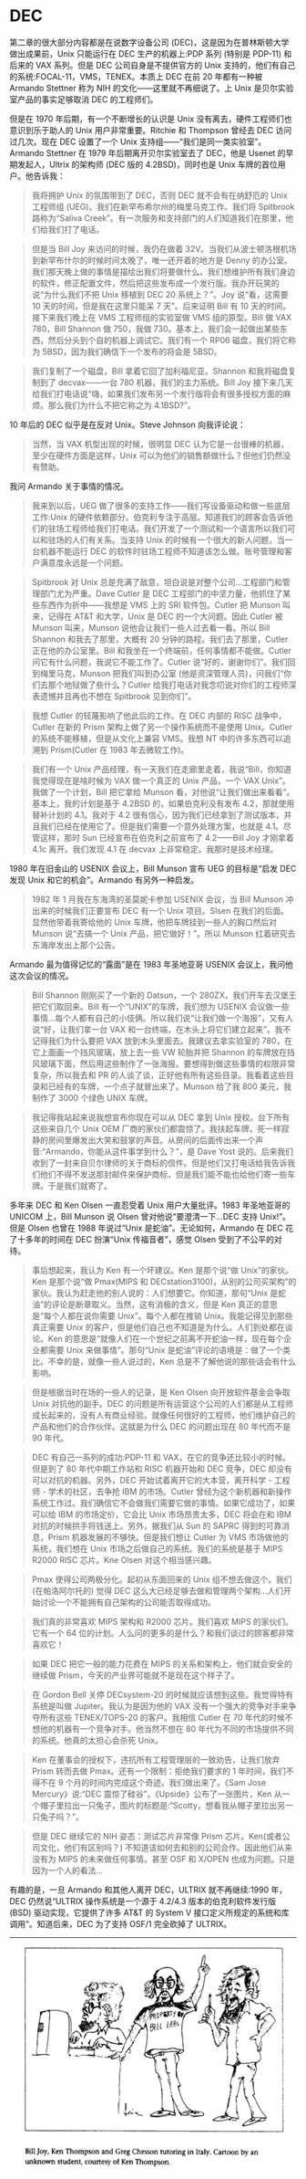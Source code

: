 # DEC

第二章的很大部分内容都是在说数字设备公司 (DEC)，这是因为在普林斯顿大学做出成果前，Unix 只能运行在 DEC 生产的机器上:PDP 系列 (特别是 PDP-11) 和后来的 VAX 系列。但是 DEC 公司自身是不提供官方的 Unix 支持的，他们有自己的系统:FOCAL-11，VMS，TENEX。本质上 DEC 在前 20 年都有一种被 Armando Stettner 称为 NIH 的文化——这里就不再细说了。上 Unix 是贝尔实验室产品的事实足够取消 DEC 的工程师们。

但是在 1970 年后期，有一个不断增长的认识是 Unix 没有离去，硬件工程师们也意识到乐于助人的 Unix 用户非常重要。Ritchie 和 Thompson 曾经去 DEC 访问过几次。现在 DEC 设置了一个 Unix 支持组——“我们是同一类实验室”。Armando Stettner 在 1979 年后期离开贝尔实验室去了 DEC，他是 Usenet 的早期发起人，Ultrix 的架构师 (DEC 版的 4.2BSD)，同时也是 Unix 车牌的首位用户。他告诉我：

> 我将拥护 Unix 的氛围带到了 DEC，否则 DEC 就不会有在纳舒厄的 Unix 工程师组 (UEG)。我们在新罕布希尔州的梅里马克工作。我们将 Spitbrook 路称为“Saliva Creek”。有一次服务和支持部门的人们知道我们在那里，他们给我们打了电话。

> 但是当 Bill Joy 来访问的时候，我仍在做着 32V。当我们从波士顿洛根机场到新罕布什尔的时候时间太晚了，唯一还开着的地方是 Denny 的办公室。我们那天晚上做的事情是描绘出我们将要做什么。我们想维护所有我们身边的软件，修正配置文件，然后把这些发布成一个发行版。我办开玩笑的说“为什么我们不把 Unix 移植到 DEC 20 系统上？”。Joy 说“看，这需要 10 天的时间，但是我在这里只能呆 7 天”。后来证明 Bill 有 10 天的时间。接下来我们晚上在 VMS 工程师组的实验室做 VMS 组的原型。Bill 做 VAX 780，Bill Shannon 做 750，我做 730。基本上，我们会一起做出某些东西，然后分头到个自的机器上调试它。我们有一个 RP06 磁盘，我们将它称为 5BSD，因为我们确信下一个发布的将会是 5BSD。

> 我们复制了一个磁盘，Bill 拿着它回了加利福尼亚。Shannon 和我将磁盘复制到了 decvax——一台 780 机器，我们的主力系统。Bill Joy 接下来几天给我们打电话说“嗨，如果我们发布另一个发行版将会有很多授权方面的麻烦。那么我们为什么不把它称之为 4.1BSD?”。

10 年后的 DEC 似乎是在反对 Unix。Steve Johnson 向我评论说：

> 当然，当 VAX 机型出现的时候，很明显 DEC 认为它是一台很棒的机器，至少在硬件方面是这样，Unix 可以为他们的销售额做什么？但他们仍然没有赞助。

我问 Armando 关于事情的情况。

> 我来到以后，UEG 做了很多的支持工作——我们写设备驱动和做一些底层工作:Unix 的硬件依赖部分。伯克利专注于高层。知道我们的顾客会告诉他们的驻场工程师给我们打电话。我们开发了一个测试和一个语言所以我们可以和驻场的人们有关系。当支持 Unix 的时候有一个很大的新人问题，当一台机器不能运行 DEC 的软件时驻场工程师不知道该怎么做。账号管理和客户满意度永远是一个问题。

> Spitbrook 对 Unix 总是充满了敌意，坦白说是对整个公司...工程部门和管理部门尤为严重。Dave Cutler 是 DEC 工程部门的中坚力量，他抓住了某些东西作为折中——我想是 VMS 上的 SRI 软件包。Cutler 把 Munson 叫来，记得在 AT&T 和大学，Unix 是 DEC 的一个大问题。因此 Cutler 被 Munson 叫来，Munson 说他会让我们一些人过去看一看。所以 Bill Shannon 和我去了那里，大概有 20 分钟的路程。我们去了那里，Cutler 正在他的办公室里。Bill 和我坐在一个终端前，任何事情都不能做。Cutler 问它有什么问题，我说它不能工作了。Cutler 说“好的，谢谢你们”。我们回到梅里马克，Munson 把我们叫到办公室 (他是资深管理人员)，问我们“你们去那个地狱做了些什么？Cutler 给我打电话对我念叨说对你们的工程师深表遗憾并且再也不想在 Spitbrook 见到你们”。

> 我想 Cutler 的轻蔑影响了他此后的工作。在 DEC 内部的 RISC 战争中，Cutler 在新的 Prism 架构上做了另一个操作系统而不是使用 Unix。Cutler 的系统不能移植，但是从文化上兼容 VMS。我想 NT 中的许多东西可以追溯到 Prism(Cutler 在 1983 年去微软工作)。

> 我们有一个 Unix 产品经理，有一天我们在走廊里走着，我说“Bill，你知道我觉得现在是啥时候为 VAX 做一个真正的 Unix 产品，一个 VAX Unix”。我做了一个计划，Bill 把它拿给 Munson 看，对他说“让我们做出来看看”。基本上，我的计划是基于 4.2BSD 的，如果伯克利没有发布 4.2，那就使用替补计划的 4.1。我对于 4.2 很有信心，因为我们已经拿到了测试版本，并且我们已经在使用它了。但是我们需要一个意外处理方案，也就是 4.1。尽管这样，那时 Sun 已经宣布在伯克利之前宣布了 4.2——Bill Joy 才刚拿着 4.1c 离开。我们发现 4.1 在 decvax 上非常稳定。我那时是技术经理。

1980 年在旧金山的 USENIX 会议上，Bill Munson 宣布 UEG 的目标是“启发 DEC 发现 Unix 和它的机会”。Armando 有另外一种启发。

> 1982 年 1 月我在东海湾的圣莫妮卡参加 USENIX 会议，当 Bill Munson 冲出来的时候我们正要宣布 DEC 有一个 Unix 项目。Slsen 在我们的后面。显然他带着我寄给他的 Unix 车牌，他把车牌挂到一些人的胸口然后对 Munson 说“去搞一个 Unix 产品，把它做好！”。所以 Munson 红着研究去东海岸发出上那个公告。

Armando 最为值得记忆的“露面”是在 1983 年圣地亚哥 USENIX 会议上，我问他这次会议的情况。

> Bill Shannon 刚刚买了一个新的 Datsun，一个 280ZX，我们开车去汉堡王把它们取回来。Bill 有一个“UNIX”的车牌，我们想为 USENIX 会议做一些事情...每个人都有自己的小伎俩。所以我们说“让我们做一个海报”，又有人说“好，让我们拿一台 VAX 和一台终端，在木头上将它们建立起来”。我不记得我们为什么要把 VAX 放到木头里面去。我建议去拿实验室的 780，在它上面画一个挡风玻璃，放上去一些 VW 轮胎并把 Shannon 的车牌放在挡风玻璃下面，然后用这些制作了一张海报。要想得到做这些事情的权限非常复杂，所以我去和 PR 的人谈了谈，正好他有所有这些目录。我看着这些目录和已经有的车牌，一个点子就冒出来了。Munson 给了我 800 美元，我制作了 3000 个绿色 UNIX 车牌。

> 我记得我站起来说我想宣布你现在可以从 DEC 拿到 Unix 授权。台下所有这些来自几个 Unix OEM 厂商的家伙们都震惊了。我扶起车牌，死一样寂静的房间里爆发出大笑和鼓掌的声音。从房间的后面传出来一个声音:“Armando，你能从这件事学到什么？”，是 Dave Yost 说的。后来我们收到了一封来自贝尔律师的关于商标的信件。但是他们又打电话给我告诉我们他们不得不发送那封邮件来保护商标，但是我们能不能也给他们寄一些车牌。于是我们就寄了。

多年来 DEC 和 Ken Olsen 一直忍受着 Unix 用户大量批评。1983 年圣地亚哥的 UNICOM 上，Bill Munson 说 Olsen 曾对他说“要澄清一下...DEC 支持 Unix!”。但是 Olsen 也曾在 1988 年说过“Unix 是蛇油”。无论如何，Armando 在 DEC 花了十多年的时间在 DEC 扮演“Unix 传福音者”，感觉 Olsen 受到了不公平的对待。

> 事后想起来，我认为 Ken 有一个坏建议。Ken 是那个说“做 Unix”的家伙。Ken 是那个说“做 Pmax(MIPS 和 DECstation3100)，从别的公司买架构”的家伙。我认为赶走他的别人说的：人们想要它。你知道，那句“Unix 是蛇油”的评论是断章取义。当然，这有消极的含义，但是 Ken 真正的意思是“每个人都在说你需要 Unix”。每个人都在推销 Unix。我能记得见到那些真正需要 Unix 的客户，但是他们自己也不知道是为什么。人们到处都在谈论。Ken 的意思是“就像人们在一个世纪之前离不开蛇油一样，现在每个企业都需要 Unix 来做事情”。那句“Unix 是蛇油”评论的语境是：做了一个类比。不幸的是，就像一些人说过的，Ken 总是不了解他说的那些话会有什么影响。

> 但是根据当时在场的一些人的记录，是 Ken Olsen 向开放软件基金会争取 Unix 对抗他的副手。DEC 的问题是所有运营这个公司的人们都是从工程师成长起来的，没有人有商业经验。就像任何很好的工程师，他们维护自己的产品和他们的合作伙伴。这就是为什么 DEC 的问题出现在 80 年代而不是 90 年代。

> DEC 有自己一系列的成功:PDP-11 和 VAX，在它的竞争还比较小的时候。但是到了 80 年代中期工作站和 RISC 机器开始和 DEC 竞争，DEC 却没有可以对抗的机器。另外，DEC 开始试着离开它的大本营，离开科学 - 工程师 - 学术的社区，去争抢 IBM 的市场。Cutler 曾经为这个新机器和新操作系统工作过。我们确信它不会做我们需要它做的事情。如果它成功了，如果可以给 IBM 的市场定价，它会比 Unix 市场昂贵太多，DEC 将会在和 IBM 对抗的时候拱手将钱送上。另外，据我们从 Sun 的 SAPRC 得到的可靠消息，Prism 机器发展的不够快。但是我们想让 Cutler 为 VMS 市场做他的系统，我们想在 Unix 市场之后做自己的系统。我们的系统是基于 MIPS R2000 RISC 芯片。Kne Olsen 对这个相当感兴趣。

> Pmax 使得公司两极分化。起初从东面回来的 Unix 组不想去做这个。我们 (在帕洛阿尔托的) 觉得 DEC 这么大已经足够去做和管理两个架构...人们开始讨论一个不能拥有自己架构的公司能否取得成功。

> 我们真的非常喜欢 MIPS 架构和 R2000 芯片。我们喜欢 MIPS 的家伙们。它有一个 64 位的计划。人么问的更多的是什么？和我们谈过的顾客都非常喜欢它！

> 如果 DEC 把它一般的能力花费在 MIPS 的关系和架构上，他们就会安全的继续做 Prism，今天的产业界可能就不是现在这个样子了。

> 在 Gordon Bell 关停 DECsystem-20 的时候就应该想到这些。我觉得特有系统是叫做 Jupiter。我认为是因为他的 VAX 没有一个强大的竞争对手来争夺所有这些 TENEX/TOPS-20 的客户。我相信 Cutler 在 70 年代的时候不想他的机器有一个竞争对手。他当然不想在 80 年代为不同的市场提供不同的系统。他真的太担心会杀死 Unix。

> Ken 在董事会的授权下，违抗所有工程管理层的一致劝告，让我们放弃 Prism 转而去做 Pmax。还有一个限制：拒绝我们要求的 1 年时间，我们不得不在 9 个月的时间内完成这个奇迹。我们做出来了。《Sam Jose Mercury》说:“DEC 震惊了硅谷”。《Upside》公布了一张图片，Ken 从一个帽子里拉出一只兔子，图片的标题是:“Scotty，想看我从帽子里拉出另一只兔子吗？”。

> 但是 DEC 继续它的 NIH 姿态：测试芯片非常像 Prism 芯片。Ken(或者公司文化，他们有区别吗？) 不知道该如何去和别的公司合作。因此他们从来没有为 MIPS 的未来做任何事情。甚至 OSF 和 X/OPEN 也成为问题。只是因为一个人的看法...

有趣的是，一旦 Armando 和其他人离开 DEC，ULTRIX 就不再继续:1990 年，DEC 仍然说“ULTRIX 操作系统是一个源于 4.2/4.3 版本的伯克利软件发行版 (BSD) 驱动实现，它提供了许多 AT&T 的 System V 接口定义所规定的系统和库调用”。知道后来，DEC 为了支持 OSF/1 完全砍掉了 ULTRIX。

| ![](/assets/bill_ken_greg.jpg) |
| :-: |
